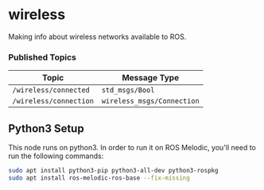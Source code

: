 # wireless
Making info about wireless networks available to ROS.

### Published Topics

Topic | Message Type 
--- | ---
`/wireless/connected` | `std_msgs/Bool`
`/wireless/connection` | `wireless_msgs/Connection`

## Python3 Setup
This node runs on python3. In order to run it on ROS Melodic, you'll need to run the following commands:

```bash
sudo apt install python3-pip python3-all-dev python3-rospkg
sudo apt install ros-melodic-ros-base --fix-missing
```
